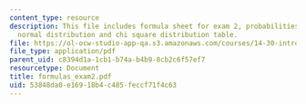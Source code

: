 ```yaml
---
content_type: resource
description: This file includes formula sheet for exam 2, probabilities for the standard
  normal distribution and chi square distribution table.
file: https://ol-ocw-studio-app-qa.s3.amazonaws.com/courses/14-30-introduction-to-statistical-method-in-economics-spring-2006/53848da0e16918b4c485feccf71f4c63_formulas_exam2.pdf
file_type: application/pdf
parent_uid: c8394d1a-1cb1-b74a-b4b9-8cb2c6f57ef7
resourcetype: Document
title: formulas_exam2.pdf
uid: 53848da0-e169-18b4-c485-feccf71f4c63
---
```

